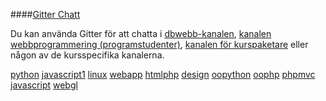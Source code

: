 ####[Gitter Chatt](https://gitter.im/mosbth/dbwebb)

Du kan använda Gitter för att chatta i [dbwebb-kanalen](https://gitter.im/mosbth/dbwebb), [kanalen webbprogrammering (programstudenter)](https://gitter.im/mosbth/webbprogrammering), [kanalen för kurspaketare](https://gitter.im/mosbth/kurspaket) eller någon av de kursspecifika kanalerna.

[python](https://gitter.im/mosbth/python)  [javascript1](https://gitter.im/mosbth/javascript1) [linux](https://gitter.im/mosbth/linux) [webapp](https://gitter.im/mosbth/webapp) [htmlphp](https://gitter.im/mosbth/htmlphp)  [design](https://gitter.im/mosbth/design) [oopython](https://gitter.im/mosbth/oopython) [oophp](https://gitter.im/mosbth/oophp) [phpmvc](https://gitter.im/mosbth/phpmvc)  [javascript](https://gitter.im/mosbth/javascript) [webgl](https://gitter.im/mosbth/webgl) 
